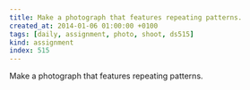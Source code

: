 ```yaml
---
title: Make a photograph that features repeating patterns.
created_at: 2014-01-06 01:00:00 +0100
tags: [daily, assignment, photo, shoot, ds515]
kind: assignment
index: 515
---
```


Make a photograph that features repeating patterns.

